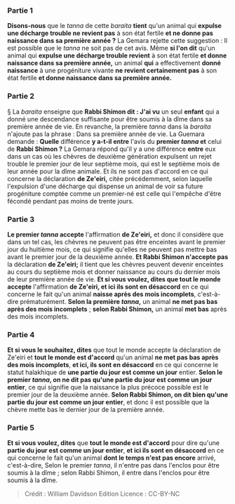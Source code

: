 
### Partie 1
<b>Disons-nous</b> que le <i>tanna</i> de cette <i>baraita</i> <b>tient</b> qu'un animal qui <b>expulse une décharge trouble ne revient pas</b> à son état fertile <b>et ne donne pas naissance dans sa première année ?</b> La Gemara rejette cette suggestion : Il est possible que le <i>tanna</i> ne soit pas de cet avis. Même <b>si l'on dit</b> qu'un animal qui <b>expulse une décharge trouble revient</b> à son état fertile <b>et donne naissance dans sa première année,</b> un animal <b>qui</b> a effectivement <b>donné naissance</b> à une progéniture vivante <b>ne revient certainement pas</b> à son état fertile <b>et donne naissance dans sa première année.</b>

### Partie 2
§ La <i>baraita</i> enseigne que <b>Rabbi Shimon dit : J'ai vu</b> un seul <b>enfant</b> qui a donné une descendance suffisante pour être soumis à la dîme dans sa première année de vie. En revanche, la première <i>tanna</i> dans la <i>baraita</i> n'ajoute pas la phrase : Dans sa première année de vie. La Guemara demande : <b>Quelle</b> différence <b>y a-t-il entre</b> l'avis du <b>premier <i>tanna</i> et</b> celui de <b>Rabbi Shimon ?</b> La Gemara répond qu'il y a une différence <b>entre</b> eux dans un cas où les chèvres de deuxième génération expulsent un rejet trouble le premier jour de leur septième mois, qui est le septième mois de leur année pour la dîme animale. Et ils ne sont pas d'accord en ce qui concerne la déclaration <b>de Ze'eiri,</b> citée précédemment, selon laquelle l'expulsion d'une décharge qui dispense un animal de voir sa future progéniture comptée comme un premier-né est celle qui l'empêche d'être fécondé pendant pas moins de trente jours.

### Partie 3
<b>Le premier <i>tanna</i> accepte</b> l'affirmation <b>de Ze'eiri,</b> et donc il considère que dans un tel cas, les chèvres ne peuvent pas être enceintes avant le premier jour du huitième mois, ce qui signifie qu'elles ne peuvent pas mettre bas avant le premier jour de la deuxième année. <b>Et Rabbi Shimon n'accepte pas</b> la déclaration <b>de Ze'eiri;</b> il tient que les chèvres peuvent devenir enceintes au cours du septième mois et donner naissance au cours du dernier mois de leur première année de vie. <b>Et si vous voulez, dites que tout le monde accepte</b> l'affirmation <b>de Ze'eiri, et ici ils sont en désaccord</b> en ce qui concerne le fait qu'un animal <b>naisse après des mois incomplets</b>, c'est-à-dire prématurément. <b>Selon la première <i>tanna</i>,</b> un animal <b>ne met pas bas après des mois incomplets</b> ; <b>selon Rabbi Shimon,</b> un animal <b>met bas</b> après des mois incomplets.

### Partie 4
<b>Et si vous le souhaitez, dites</b> que tout le monde accepte la déclaration de Ze'eiri et <b>tout le monde est d'accord</b> qu'un animal <b>ne met pas bas après des mois incomplets</b>, <b>et ici, ils sont en désaccord</b> en ce qui concerne le statut halakhique de <b>une partie du jour est comme un jour</b> entier. <b>Selon le premier <i>tanna</i>, on ne dit pas qu'une partie du jour est comme un jour entier</b>, ce qui signifie que la naissance la plus précoce possible est le premier jour de la deuxième année. <b>Selon Rabbi Shimon, on dit bien qu'une partie du jour est comme un jour entier</b>, et donc il est possible que la chèvre mette bas le dernier jour de la première année.

### Partie 5
<b>Et si vous voulez, dites</b> que <b>tout le monde est d'accord</b> pour dire qu'une <b>partie du jour est comme un jour entier</b>, <b>et ici ils sont en désaccord</b> en ce qui concerne le fait qu'un animal <b>dont le temps n'est pas encore</b> arrivé, c'est-à-dire, Selon le premier <i>tanna</i>, il n'entre pas dans l'enclos pour être soumis à la dîme ; selon Rabbi Shimon, il entre dans l'enclos pour être soumis à la dîme.

>Crédit : William Davidson Edition
>Licence : CC-BY-NC